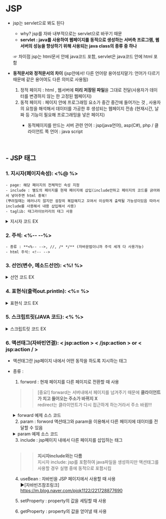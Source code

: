 # JSP
- jsp는 servlet으로 봐도 된다 
    - why? jsp를 자바 내부적으로는 servlet으로 바꾸기 때문
    - **servlet : java를 사용하여 웹페이지를 동적으로 생성하는 서버측 프로그램, 웹 서버의 성능을 향상하기 위해 사용되는 java class의 종류 중 하나** <br>
    
    ☞ 차이점 
    jsp는 html문서 안에 java코드 포함, servlet은 java코드 안에 html 포함
    
- **동적문서와 정적문서의 차이** (jsp안에서! 다른 언어랑 용어섞지말기: 언어가 다르기 때문에 같은 용어여도 다른 의미로 사용됨)
    1. 정적 페이지 : html , 웹서버에 **미리 저장된 파일**을 그대로 전달(사용자가 데이터를 변경하지 않는 한 고정된 웹페이지)
    2. 동적 페이지 : 페이지 안에 프로그래밍 요소가 중간 중간에 들어가는 것 , 사용자의 요청을 해석해서 데이터를 가공한 후 생성되는 웹페이지 전송 <brb>(현재시간, 날짜 등 기능이 필요해 프로그래밍을 넣은 페이지)
        - 동적페이지를 만드는 서버 관련 언어 : jsp(java언어), asp(C#), php / 클라이언트 쪽 언어 : java script
<br>

## - JSP 태그
### 1. **지시자(페이지속성): <%@    %>**
    - page: 해당 페이지의 전체적인 속성 지정
    - include : 별도의 페이지를 현재 페이지에 삽입(include안하고 페이지의 코드를 긁어와서 넣어주면 html 중복! 
	(뿌려질때는 에러나지 않지만 굉장히 복잡해지고 꼬여서 이상하게 출력될 가능성이있음 따라서 include를 사용해서 내용 삽입해서 사용)
    - taglib: 태그라이브러리의 태그 사용 
<details><summary>지시자 코드 EX</summary>
	
```jsp
<!-- 지시자 -->
<%@ page import="java.util.Arrays" %> <!-- page: 해당 페이지의 전체적인 속성 지정 -->
<%@ page language="java" contentType="text/html; charset=EUC-KR"
    pageEncoding="EUC-KR"%>
<!DOCTYPE html>
<html>
<head>
<meta charset="EUC-KR">
<title>Insert title here</title>
</head>
<body>
	<%
		int[] iArr = {10, 20, 30};
		out.println(iArr);	
	%>
	
</body>
</html>
```
</details>

### 2. **주석: <%--   --%>**
    - 종류 : **<%-- -->, //, /* */** (자바문법이니까 주석 세개 다 사용가능)
    - html 주석: <!-- --> 
    
### 3. **선언(변수, 메소드선언): <%!	    %>**
<details><summary>선언 코드 EX</summary>
	
```jsp
<!-- 선언 -->
<%@ page language="java" contentType="text/html; charset=EUC-KR"
    pageEncoding="EUC-KR"%>
<!DOCTYPE html>
<html>
<head>
<meta charset="EUC-KR">
<title>Insert title here</title>
</head>
<body>
	<%! <!--! 느낌표 안써주면 오류남 왜냐면 함수사용이기 때문에 ! 들어가야함-->
		int i =10;
		String str = "abc";
			
		public int sum(int a, int b) {
			return a+b;
		}
	%>
	
	<%
		out.print("i = " + i + "<br>");
		out.print("str = " + str + "<br>");
		out.print("sum = " + sum(1,5) + "<br>");
	%>
</body>
</html>
```
</details>

### 4. **표현식(출력out.println): <%=     %>**
<details><summary>표현식 코드 EX</summary>
	
```jsp
<!-- 표현식 -->
<%@ page language="java" contentType="text/html; charset=EUC-KR"
    pageEncoding="EUC-KR"%>
<!DOCTYPE html>
<html>
<head>
<meta charset="EUC-KR">
<title>Insert title here</title>
</head>
<body>
	<%! 
		int i =10;
		String str = "abc";
			
		public int sum(int a, int b) {
			return a+b;
		}
	%>
	
	<%= i %> <br>
	<%= str %> <br>
	<%= sum(1,5) %> <br>
</body>
</html>
```
</details>

### 5. **스크립트릿(JAVA 코드): <%      %>** 
<details><summary>스크립트릿 코드 EX</summary>
	
```jsp
<!-- 스크립트릿 -->
<%@ page language="java" contentType="text/html; charset=EUC-KR"
    pageEncoding="EUC-KR"%>
<!DOCTYPE html>
<html>
<head>
<meta charset="EUC-KR">
<title>Insert title here</title>
</head>
<body>
<%
	int i = 0;
	while(true) {
		i++;
		out.println("2*" + i + "=" +(2*i) + "<br>"); <!--out.println은 내부객체이기 때문에 System없이 사용 -->  
	
%>
	=========<br> 
	<!-- 자바문법이 아니기 때문에 <% %> 나눠서 넣어준것 만약 <% %> 나누지 않고 하고싶다면 out.println("========="+"<br>"); 이렇게 넣으면됨 -->
<%  
		if( i >= 9) break;
	}
%>
</body>
</html>
```
</details>

### 6. **액션태그(자바빈연결): < jsp:action >	< /jsp:action > or < jsp:action / >**
- 액션태그란 jsp페이지 내에서 어떤 동작을 하도록 지시하는 태그
- 종류 : 
	1. forword : 현재 페이지를 다른 페이지로 전환할 때 사용
	>> [중요!] forward는 서버내에서 페이지를 넘겨주기 때문에 **클라이언트가 치고 들어오는 주소가 바뀌지 X** <br> redirect는 클라이언트가 다시 접근하게 하는거라서 주소 바뀜!!!
	<details><summary>forward 예제 소스 코드</summary>
	
	```html
	<!-- main.jsp-->
	<%@ page language="java" contentType="text/html; charset=EUC-KR"
    pageEncoding="EUC-KR"%>
	<!DOCTYPE html>
	<html>
	<head>
	<meta charset="EUC-KR">
	<title>Insert title here</title>
	</head>
	<body>
		<h1>main 페이지입니다</h1>
		<jsp:forward page= "sub.jsp"/>
	</body>
	</html>

	<!--sub.jsp-->
	<%@ page language="java" contentType="text/html; charset=EUC-KR"
		pageEncoding="EUC-KR"%>
	<!DOCTYPE html>
	<html>
	<head>
	<meta charset="EUC-KR">
	<title>Insert title here</title>
	</head>
	<body>
		<h1>sub페이지 입니다.</h1>
	</body>
	</html>
	```
	▶ 출력
	![forward](https://user-images.githubusercontent.com/74290204/103608840-a98cda80-4f5f-11eb-81db-a5e62537dbc6.PNG)
	</details>

	2. param : forword 액션태그와 param을 이용해서 다른 페이지에 데이터를 전달할 수 있음
	<details><summary>param 예제 소스 코드</summary>
	
	```jsp
	<!--main.jsp-->
	<%@ page language="java" contentType="text/html; charset=EUC-KR"
    pageEncoding="EUC-KR"%>
	<!DOCTYPE html>
	<html>
	<head>
	<meta charset="EUC-KR">
	<title>Insert title here</title>
	</head>
	<body>
		<jsp:forward page="sub.jsp">
			<jsp:param name = "id" value="abcdef"/>
			<jsp:param name = "pw" value = "1234"/>
		</jsp:forward>	
	</body>
	</html>

	<!--sub.jsp-->
	<%@ page language="java" contentType="text/html; charset=EUC-KR"
    	pageEncoding="EUC-KR"%>
	<!DOCTYPE html>
	<html>
	<head>
	<meta charset="EUC-KR">
	<title>Insert title here</title>
	</head>
	<body>
			
		<%! String id, pw; %>
		<% 
			id = request.getParameter("id");
			pw = request.getParameter("pw");
		%>	
		
		아이디 : <%= id %>
		비밀번호 : <%= pw %>
	</body>
	</html>
	```
	▶ 출력 <br>

	![param](https://user-images.githubusercontent.com/74290204/103609503-5f0c5d80-4f61-11eb-9204-5e3415eb23ec.PNG)
	</details>

	3. include : jsp페이지 내에서 다른 페이지를 삽입하는 태그
	<br>
			
	>> **지시자include와는 다름** <br> 
	지시자 include: jsp를 포함하여 java파일을 생성하지만 액션태그를 사용할 경우 실행 중에 동적으로 포함시킴 
		
	4. useBean : 자바빈을 JSP 페이지에서 사용할 때 사용 <br>
	▶[자바빈즈참조링크] https://m.blog.naver.com/pjok1122/221728877690
			
	5. setProperty : property의 값을 세팅할 때 사용 
	6. getProperty : property의 값을 얻어낼 때 사용 
			
	

